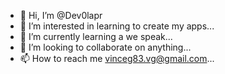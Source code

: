 - 👋 Hi, I’m @Dev0lapr
- 👀 I’m interested in learning to create my apps...
- 🌱 I’m currently learning a we speak...
- 💞️ I’m looking to collaborate on anything...
- 📫 How to reach me vinceg83.vg@gmail.com...

<!---
Dev0lapr/Dev0lapr is a ✨ special ✨ repository because its `README.md` (this file) appears on your GitHub profile.
You can click the Preview link to take a look at your changes.
--->
